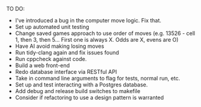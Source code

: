 TO DO:

- I've introduced a bug in the computer move logic. Fix that.
- Set up automated unit testing
- Change saved games approach to use order of moves (e.g. 13526 - cell 1, then 3, then 5... First one is always X. Odds are X, evens are O)
- Have AI avoid making losing moves
- Run tidy-clang again and fix issues found
- Run cppcheck against code.
- Build a web front-end
- Redo database interface via RESTful API
- Take in command line arguments to flag for tests, normal run, etc.
- Set up and test interacting with a Postgres database.
- Add debug and release build switches to makefile
- Consider if refactoring to use a design pattern is warranted
